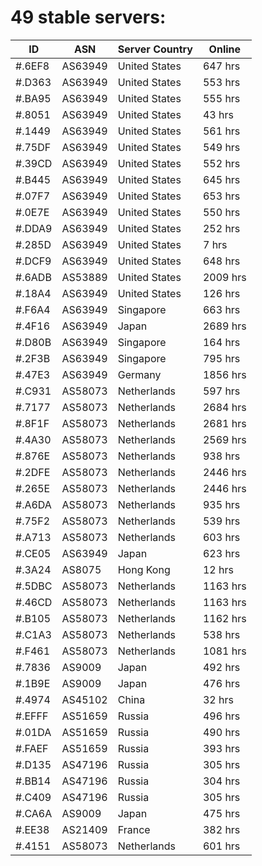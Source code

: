 # 49 stable servers:

| ID | ASN | Server Country | Online |
| ------ | ------ | ------ | ------ |
| #.6EF8 | AS63949 | United States | 647 hrs |
| #.D363 | AS63949 | United States | 553 hrs |
| #.BA95 | AS63949 | United States | 555 hrs |
| #.8051 | AS63949 | United States | 43 hrs |
| #.1449 | AS63949 | United States | 561 hrs |
| #.75DF | AS63949 | United States | 549 hrs |
| #.39CD | AS63949 | United States | 552 hrs |
| #.B445 | AS63949 | United States | 645 hrs |
| #.07F7 | AS63949 | United States | 653 hrs |
| #.0E7E | AS63949 | United States | 550 hrs |
| #.DDA9 | AS63949 | United States | 252 hrs |
| #.285D | AS63949 | United States | 7 hrs |
| #.DCF9 | AS63949 | United States | 648 hrs |
| #.6ADB | AS53889 | United States | 2009 hrs |
| #.18A4 | AS63949 | United States | 126 hrs |
| #.F6A4 | AS63949 | Singapore | 663 hrs |
| #.4F16 | AS63949 | Japan | 2689 hrs |
| #.D80B | AS63949 | Singapore | 164 hrs |
| #.2F3B | AS63949 | Singapore | 795 hrs |
| #.47E3 | AS63949 | Germany | 1856 hrs |
| #.C931 | AS58073 | Netherlands | 597 hrs |
| #.7177 | AS58073 | Netherlands | 2684 hrs |
| #.8F1F | AS58073 | Netherlands | 2681 hrs |
| #.4A30 | AS58073 | Netherlands | 2569 hrs |
| #.876E | AS58073 | Netherlands | 938 hrs |
| #.2DFE | AS58073 | Netherlands | 2446 hrs |
| #.265E | AS58073 | Netherlands | 2446 hrs |
| #.A6DA | AS58073 | Netherlands | 935 hrs |
| #.75F2 | AS58073 | Netherlands | 539 hrs |
| #.A713 | AS58073 | Netherlands | 603 hrs |
| #.CE05 | AS63949 | Japan | 623 hrs |
| #.3A24 | AS8075 | Hong Kong | 12 hrs |
| #.5DBC | AS58073 | Netherlands | 1163 hrs |
| #.46CD | AS58073 | Netherlands | 1163 hrs |
| #.B105 | AS58073 | Netherlands | 1162 hrs |
| #.C1A3 | AS58073 | Netherlands | 538 hrs |
| #.F461 | AS58073 | Netherlands | 1081 hrs |
| #.7836 | AS9009 | Japan | 492 hrs |
| #.1B9E | AS9009 | Japan | 476 hrs |
| #.4974 | AS45102 | China | 32 hrs |
| #.EFFF | AS51659 | Russia | 496 hrs |
| #.01DA | AS51659 | Russia | 490 hrs |
| #.FAEF | AS51659 | Russia | 393 hrs |
| #.D135 | AS47196 | Russia | 305 hrs |
| #.BB14 | AS47196 | Russia | 304 hrs |
| #.C409 | AS47196 | Russia | 305 hrs |
| #.CA6A | AS9009 | Japan | 475 hrs |
| #.EE38 | AS21409 | France | 382 hrs |
| #.4151 | AS58073 | Netherlands | 601 hrs |

